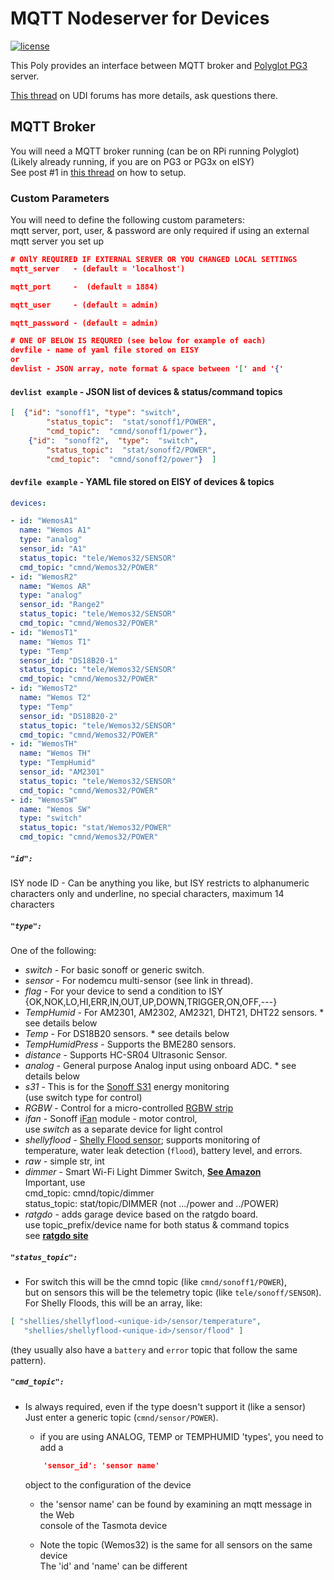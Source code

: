 # MQTT Nodeserver for Devices

[![license][license]][localLicense]

This Poly provides an interface between MQTT broker and [Polyglot PG3][poly] server.

[This thread][forum] on UDI forums has more details, ask questions there.

## MQTT Broker

You will need a MQTT broker running (can be on RPi running Polyglot)  
 (Likely already running, if you are on PG3 or PG3x on eISY)  
 See post #1 in [this thread][sonoff] on how to setup.

### Custom Parameters

You will need to define the following custom parameters:  
mqtt server, port, user, & password are only required if using an external  
mqtt server you set up

```json
# ONlY REQUIRED IF EXTERNAL SERVER OR YOU CHANGED LOCAL SETTINGS
mqtt_server   - (default = 'localhost')

mqtt_port     -  (default = 1884)

mqtt_user     - (default = admin)

mqtt_password - (default = admin)

# ONE OF BELOW IS REQURED (see below for example of each)
devfile - name of yaml file stored on EISY
or
devlist - JSON array, note format & space between '[' and '{'
```

#### `devlist example` - JSON list of devices & status/command topics

```json
[  {"id": "sonoff1", "type": "switch", 
        "status_topic":  "stat/sonoff1/POWER", 
        "cmd_topic":  "cmnd/sonoff1/power"},  
    {"id":  "sonoff2",  "type":  "switch", 
        "status_topic":  "stat/sonoff2/POWER",  
        "cmd_topic":  "cmnd/sonoff2/power"}  ]
```

#### `devfile example` - YAML file stored on EISY of devices & topics

```yaml
devices:

- id: "WemosA1"
  name: "Wemos A1"
  type: "analog"
  sensor_id: "A1"
  status_topic: "tele/Wemos32/SENSOR"
  cmd_topic: "cmnd/Wemos32/POWER"
- id: "WemosR2"
  name: "Wemos AR"
  type: "analog"
  sensor_id: "Range2"
  status_topic: "tele/Wemos32/SENSOR"
  cmd_topic: "cmnd/Wemos32/POWER"
- id: "WemosT1"
  name: "Wemos T1"
  type: "Temp"
  sensor_id: "DS18B20-1"
  status_topic: "tele/Wemos32/SENSOR"
  cmd_topic: "cmnd/Wemos32/POWER"
- id: "WemosT2"
  name: "Wemos T2"
  type: "Temp"
  sensor_id: "DS18B20-2"
  status_topic: "tele/Wemos32/SENSOR"
  cmd_topic: "cmnd/Wemos32/POWER"
- id: "WemosTH"
  name: "Wemos TH"
  type: "TempHumid"
  sensor_id: "AM2301"
  status_topic: "tele/Wemos32/SENSOR"
  cmd_topic: "cmnd/Wemos32/POWER"
- id: "WemosSW"
  name: "Wemos SW"
  type: "switch"
  status_topic: "stat/Wemos32/POWER"
  cmd_topic: "cmnd/Wemos32/POWER"
```

##### `"id":`

ISY node ID - Can be anything you like, but ISY restricts to alphanumeric  
characters only and underline, no special characters, maximum 14 characters

##### `"type":`

One of the following:

- *switch* - For basic sonoff or generic switch.
- *sensor* - For nodemcu multi-sensor (see link in thread).
- *flag* - For your device to send a condition to ISY {OK,NOK,LO,HI,ERR,IN,OUT,UP,DOWN,TRIGGER,ON,OFF,---}
- *TempHumid* - For AM2301, AM2302, AM2321, DHT21, DHT22 sensors. * see details below
- *Temp* - For DS18B20 sensors. * see details below
- *TempHumidPress* - Supports the BME280 sensors.
- *distance* - Supports HC-SR04 Ultrasonic Sensor.
- *analog* - General purpose Analog input using onboard ADC. * see details below
- *s31* - This is for the [Sonoff S31][s31] energy monitoring  
(use switch type for control)
- *RGBW* - Control for a micro-controlled [RGBW strip]
- *ifan* - Sonoff [iFan] module - motor control,  
use *switch* as a separate device for light control
- *shellyflood* - [Shelly Flood sensor][Flood]; supports monitoring of  
temperature, water leak detection (`flood`), battery level, and errors.
- *raw* - simple str, int
- *dimmer* - Smart Wi-Fi Light Dimmer Switch, [**See Amazon**][dimmer]  
Important, use  
cmd_topic: cmnd/topic/dimmer  
status_topic: stat/topic/DIMMER (not .../power and ../POWER)
- *ratgdo* - adds garage device based on the ratgdo board.  
use topic_prefix/device name for both status & command topics  
see [**ratgdo site**](https://paulwieland.github.io/ratgdo/)

##### `"status_topic":`

- For switch this will be the cmnd topic (like `cmnd/sonoff1/POWER`),  
but on sensors this will be the telemetry topic (like `tele/sonoff/SENSOR`).  
For Shelly Floods, this will be an array, like:

```json
[ "shellies/shellyflood-<unique-id>/sensor/temperature", 
   "shellies/shellyflood-<unique-id>/sensor/flood" ]  
```

(they usually also have a `battery` and `error` topic that follow the same pattern).

##### `"cmd_topic":`

- Is always required, even if the type doesn't support it (like a sensor)  
Just enter a generic topic (`cmnd/sensor/POWER`).  
  - if you are using ANALOG, TEMP or TEMPHUMID 'types', you need to add a
  
  ```json
      'sensor_id': 'sensor name'
  ```
  
    object to the configuration of the device  
  - the 'sensor name' can be found by examining an mqtt message in the Web  
  console of the Tasmota device

  - Note the topic (Wemos32) is the same for all sensors on the same device  
    The 'id' and 'name' can be different

[license]: https://img.shields.io/github/license/mashape/apistatus.svg
[localLicense]: https://github.com/Trilife/udi-mqtt-pg3x/blob/main/LICENSE
[poly]: https://github.com/Trilife/udi-mqtt-pg3x
[forum]: https://forum.universal-devices.com/forum/315-mqtt/
[sonoff]: https://forum.universal-devices.com/topic/24538-sonoff
[s31]: https://www.itead.cc/sonoff-s31.html
[ifan]: https://itead.cc/product/sonoff-ifan03-wi-fi-ceiling-fan-and-light-controller/
[RGBW strip]: http://github.com/sejgit/shelfstrip
[dimmer]: https://www.amazon.com/Dimmer-Switch-Bresuve-Wireless-Compatible/dp/B07WRJWD28?th=1
[Flood]: https://shelly-api-docs.shelly.cloud/gen1/#shelly-flood-overview
